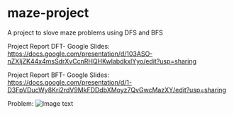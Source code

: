 # maze-project
A project to slove maze problems using DFS and BFS

Project Report DFT- Google Slides:  
https://docs.google.com/presentation/d/103ASO-nZXIjZK44x4msSdrXvCcnRHQHKwIabdkxlYyo/edit?usp=sharing

Project Report BFT- Google Slides:  
https://docs.google.com/presentation/d/1-D3FpVDucWy8Kri2rdV9MkFDDdbXMoyz7QvGwcMazXY/edit?usp=sharing

Problem:
![Image text](https://github.com/liangliang1120/maze-project/blob/main/maze.jpg)
